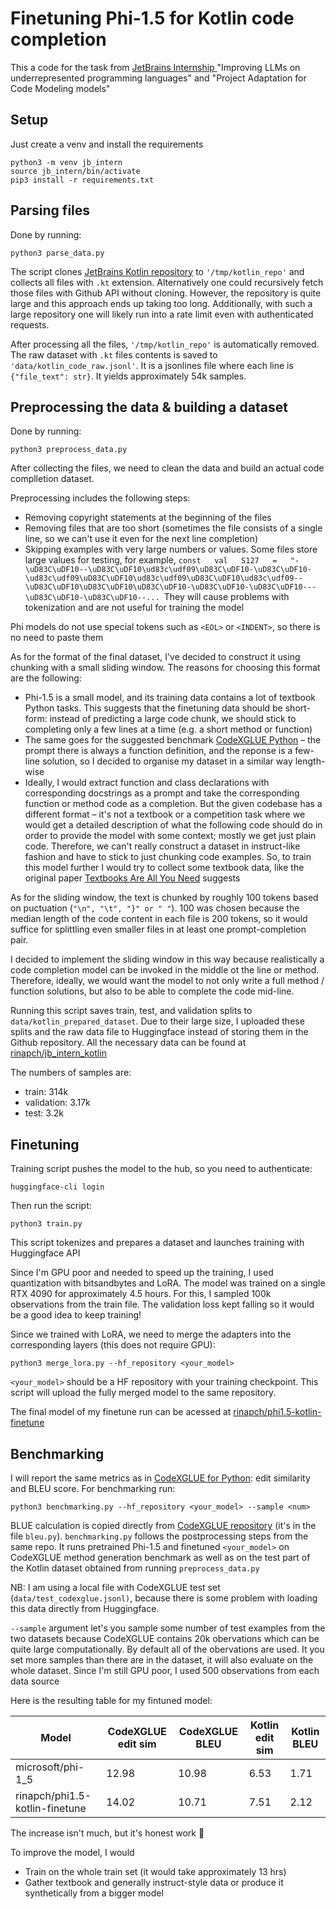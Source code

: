 # Finetuning Phi-1.5 for Kotlin code completion

This a code for the task from [JetBrains Internship ](https://internship.jetbrains.com/)"Improving LLMs on underrepresented programming languages" and "Project Adaptation for Code Modeling models"

## Setup

Just create a venv and install the requirements

```
python3 -m venv jb_intern
source jb_intern/bin/activate
pip3 install -r requirements.txt
```

## Parsing files

Done by running:

```
python3 parse_data.py
```

The script clones [JetBrains Kotlin repository](https://github.com/JetBrains/kotlin) to `'/tmp/kotlin_repo'` and collects all files with `.kt` extension. Alternatively one could recursively fetch those files with Github API without cloning. However, the repository is quite large and this approach ends up taking too long. Additionally, with such a large repository one will likely run into a rate limit even with authenticated requests.

After processing all the files, `'/tmp/kotlin_repo'` is automatically removed. The raw dataset with `.kt` files contents is saved to `'data/kotlin_code_raw.jsonl'`. It is a jsonlines file where each line is `{"file_text": str}`. It yields approximately 54k samples.

## Preprocessing the data & building a dataset

Done by running:

```
python3 preprocess_data.py
```

After collecting the files, we need to clean the data and build an actual code complletion dataset.

Preprocessing includes the following steps:

* Removing copyright statements at the beginning of the files
* Removing files that are too short (sometimes the file consists of a single line, so we can't use it even for the next line completion)
* Skipping examples with very large numbers or values. Some files store large values for testing, for example, `const   val   S127   =   "-\uD83C\uDF10--\uD83C\uDF10\ud83c\udf09\uD83C\uDF10-\uD83C\uDF10-\ud83c\udf09\uD83C\uDF10\ud83c\udf09\uD83C\uDF10\ud83c\udf09--\uD83C\uDF10\uD83C\uDF10\uD83C\uDF10-\uD83C\uDF10-\uD83C\uDF10---\uD83C\uDF10-\uD83C\uDF10--... `They will cause problems with tokenization and are not useful for training the model

Phi models do not use special tokens such as `<EOL>` or `<INDENT>`, so there is no need to paste them

As for the format of the final dataset, I've decided to construct it using chunking with a small sliding window. The reasons for choosing this format are the following:

- Phi-1.5 is a small model, and its training data contains a lot of textbook Python tasks. This suggests that the finetuning data should be short-form: instead of predicting a large code chunk, we should stick to completing only a few lines at a time (e.g. a short method or function)
- The same goes for the suggested benchmark [CodeXGLUE Python](https://huggingface.co/datasets/microsoft/codexglue_method_generation) – the prompt there is always a function definition, and the reponse is a few-line solution, so I decided to organise my dataset in a similar way length-wise
- Ideally, I would extract function and class declarations with corresponding docstrings as a prompt and take the corresponding function or method code as a completion. But the given codebase has a different format – it's not a textbook or a competition task where we would get a detailed description of what the following code should do in order to provide the model with some context; mostly we get just plain code. Therefore, we can't really construct a dataset in instruct-like fashion and have to stick to just chunking code examples.
  So, to train this model further I would try to collect some textbook data, like the original paper [Textbooks Are All You Need](https://www.microsoft.com/en-us/research/publication/textbooks-are-all-you-need-ii-phi-1-5-technical-report/) suggests

As for the sliding window, the text is chunked by roughly 100 tokens based on puctuation (`"\n", "\t", "}" or " "`). 100 was chosen because the median length of the code content in each file is 200 tokens, so it would suffice for splittling even smaller files in at least one prompt-completion pair.

I decided to implement the sliding window in this way because realistically a code completion model can be invoked in the middle ot the line or method. Therefore, ideally, we would want the model to not only write a full method / function solutions, but also to be able to complete the code mid-line.

Running this script saves train, test, and validation splits to `data/kotlin_prepared_dataset`. Due to their large size, I uploaded these splits and the raw data file to Huggingface instead of storing them in the Github repository. All the necessary data can be found at [rinapch/jb_intern_kotlin](https://huggingface.co/datasets/rinapch/jb_intern_kotlin)

The numbers of samples are:

* train: 314k
* validation: 3.17k
* test: 3.2k

## Finetuning

Training script pushes the model to the hub, so you need to authenticate:

```
huggingface-cli login
```

Then run the script:

```
python3 train.py
```

This script tokenizes and prepares a dataset and launches training with Huggingface API

Since I'm GPU poor and needed to speed up the training, I used quantization with bitsandbytes and LoRA. The model was trained on a single RTX 4090 for approximately 4.5 hours. For this, I sampled 100k observations from the train file. The validation loss kept falling so it would be a good idea to keep training!

Since we trained with LoRA, we need to merge the adapters into the corresponding layers (this does not require GPU):

```
python3 merge_lora.py --hf_repository <your_model>
```

`<your_model>` should be a HF repository with your training checkpoint. This script will upload the fully merged model to the same repository.

The final model of my finetune run can be acessed at [rinapch/phi1.5-kotlin-finetune](https://huggingface.co/rinapch/phi1.5-kotlin-finetune/tree/main)

## Benchmarking

I will report the same metrics as in [CodeXGLUE for Python](https://github.com/microsoft/CodeXGLUE/blob/main/Code-Code/Method-Generation/README.md#result): edit similarity and BLEU score. For benchmarking run:

```
python3 benchmarking.py --hf_repository <your_model> --sample <num>
```

BLUE calculation is copied directly from [CodeXGLUE repository](https://github.com/microsoft/CodeXGLUE/blob/main/Code-Code/Method-Generation/evaluator/bleu.py) (it's in the file `bleu.py`). `benchmarking.py` follows the postprocessing steps from the same repo. It runs pretrained Phi-1.5 and finetuned `<your_model>` on CodeXGLUE method generation benchmark as well as on the test part of the Kotlin dataset obtained from running `preprocess_data.py`

NB: I am using a local file with CodeXGLUE test set (`data/test_codexglue.jsonl)`, because there is some problem with loading this data directly from Huggingface.

`--sample` argument let's you sample some number of test examples from the two datasets because CodeXGLUE contains 20k obervations which can be quite large computationally. By default all of the obervations are used. It you set more samples than there are in the dataset, it will also evaluate on the whole dataset. Since I'm still GPU poor, I used 500 observations from each data source

Here is the resulting table for my fintuned model:

| Model                          | CodeXGLUE edit sim | CodeXGLUE BLEU | Kotlin edit sim | Kotlin BLEU |
| ------------------------------ | ------------------ | -------------- | --------------- | ----------- |
| microsoft/phi-1_5              | 12.98              | 10.98          | 6.53            | 1.71        |
| rinapch/phi1.5-kotlin-finetune | 14.02              | 10.71          | 7.51            | 2.12        |

The increase isn't much, but it's honest work 🤠 

To improve the model, I would 

* Train on the whole train set (it would take approximately 13 hrs)
* Gather textbook and generally instruct-style data or produce it synthetically from a bigger model
